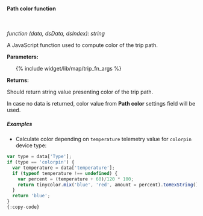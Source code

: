 #### Path color function

<div class="divider"></div>
<br/>

*function (data, dsData, dsIndex): string*

A JavaScript function used to compute color of the trip path.

**Parameters:**

<ul>
  {% include widget/lib/map/trip_fn_args %}
</ul>

**Returns:**

Should return string value presenting color of the trip path.

In case no data is returned, color value from **Path color** settings field will be used.

<div class="divider"></div>

##### Examples

* Calculate color depending on `temperature` telemetry value for `colorpin` device type:

```javascript
var type = data['Type'];
if (type == 'colorpin') {
  var temperature = data['temperature'];
  if (typeof temperature !== undefined) {
    var percent = (temperature + 60)/120 * 100;
    return tinycolor.mix('blue', 'red', amount = percent).toHexString();
  }
  return 'blue';
}
{:copy-code}
```

<br>
<br>
